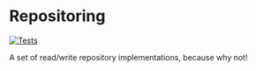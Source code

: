 # Repositoring

[![Tests](https://github.com/gquemener/repositoring/actions/workflows/test.yml/badge.svg)](https://github.com/gquemener/repositoring/actions/workflows/test.yml)

A set of read/write repository implementations, because why not!
